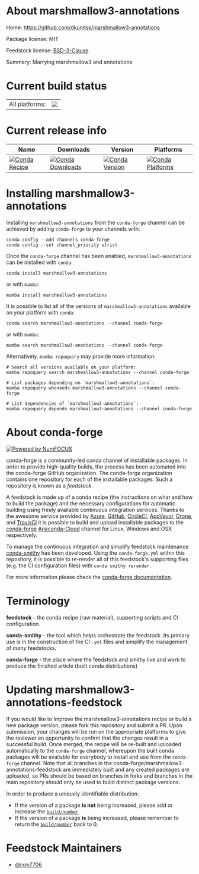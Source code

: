 About marshmallow3-annotations
==============================

Home: https://github.com/dkunitsk/marshmallow3-annotations

Package license: MIT

Feedstock license: [BSD-3-Clause](https://github.com/conda-forge/marshmallow3-annotations-feedstock/blob/main/LICENSE.txt)

Summary: Marrying marshmallow3 and annotations

Current build status
====================


<table><tr><td>All platforms:</td>
    <td>
      <a href="https://dev.azure.com/conda-forge/feedstock-builds/_build/latest?definitionId=18383&branchName=main">
        <img src="https://dev.azure.com/conda-forge/feedstock-builds/_apis/build/status/marshmallow3-annotations-feedstock?branchName=main">
      </a>
    </td>
  </tr>
</table>

Current release info
====================

| Name | Downloads | Version | Platforms |
| --- | --- | --- | --- |
| [![Conda Recipe](https://img.shields.io/badge/recipe-marshmallow3--annotations-green.svg)](https://anaconda.org/conda-forge/marshmallow3-annotations) | [![Conda Downloads](https://img.shields.io/conda/dn/conda-forge/marshmallow3-annotations.svg)](https://anaconda.org/conda-forge/marshmallow3-annotations) | [![Conda Version](https://img.shields.io/conda/vn/conda-forge/marshmallow3-annotations.svg)](https://anaconda.org/conda-forge/marshmallow3-annotations) | [![Conda Platforms](https://img.shields.io/conda/pn/conda-forge/marshmallow3-annotations.svg)](https://anaconda.org/conda-forge/marshmallow3-annotations) |

Installing marshmallow3-annotations
===================================

Installing `marshmallow3-annotations` from the `conda-forge` channel can be achieved by adding `conda-forge` to your channels with:

```
conda config --add channels conda-forge
conda config --set channel_priority strict
```

Once the `conda-forge` channel has been enabled, `marshmallow3-annotations` can be installed with `conda`:

```
conda install marshmallow3-annotations
```

or with `mamba`:

```
mamba install marshmallow3-annotations
```

It is possible to list all of the versions of `marshmallow3-annotations` available on your platform with `conda`:

```
conda search marshmallow3-annotations --channel conda-forge
```

or with `mamba`:

```
mamba search marshmallow3-annotations --channel conda-forge
```

Alternatively, `mamba repoquery` may provide more information:

```
# Search all versions available on your platform:
mamba repoquery search marshmallow3-annotations --channel conda-forge

# List packages depending on `marshmallow3-annotations`:
mamba repoquery whoneeds marshmallow3-annotations --channel conda-forge

# List dependencies of `marshmallow3-annotations`:
mamba repoquery depends marshmallow3-annotations --channel conda-forge
```


About conda-forge
=================

[![Powered by
NumFOCUS](https://img.shields.io/badge/powered%20by-NumFOCUS-orange.svg?style=flat&colorA=E1523D&colorB=007D8A)](https://numfocus.org)

conda-forge is a community-led conda channel of installable packages.
In order to provide high-quality builds, the process has been automated into the
conda-forge GitHub organization. The conda-forge organization contains one repository
for each of the installable packages. Such a repository is known as a *feedstock*.

A feedstock is made up of a conda recipe (the instructions on what and how to build
the package) and the necessary configurations for automatic building using freely
available continuous integration services. Thanks to the awesome service provided by
[Azure](https://azure.microsoft.com/en-us/services/devops/), [GitHub](https://github.com/),
[CircleCI](https://circleci.com/), [AppVeyor](https://www.appveyor.com/),
[Drone](https://cloud.drone.io/welcome), and [TravisCI](https://travis-ci.com/)
it is possible to build and upload installable packages to the
[conda-forge](https://anaconda.org/conda-forge) [Anaconda-Cloud](https://anaconda.org/)
channel for Linux, Windows and OSX respectively.

To manage the continuous integration and simplify feedstock maintenance
[conda-smithy](https://github.com/conda-forge/conda-smithy) has been developed.
Using the ``conda-forge.yml`` within this repository, it is possible to re-render all of
this feedstock's supporting files (e.g. the CI configuration files) with ``conda smithy rerender``.

For more information please check the [conda-forge documentation](https://conda-forge.org/docs/).

Terminology
===========

**feedstock** - the conda recipe (raw material), supporting scripts and CI configuration.

**conda-smithy** - the tool which helps orchestrate the feedstock.
                   Its primary use is in the construction of the CI ``.yml`` files
                   and simplify the management of *many* feedstocks.

**conda-forge** - the place where the feedstock and smithy live and work to
                  produce the finished article (built conda distributions)


Updating marshmallow3-annotations-feedstock
===========================================

If you would like to improve the marshmallow3-annotations recipe or build a new
package version, please fork this repository and submit a PR. Upon submission,
your changes will be run on the appropriate platforms to give the reviewer an
opportunity to confirm that the changes result in a successful build. Once
merged, the recipe will be re-built and uploaded automatically to the
`conda-forge` channel, whereupon the built conda packages will be available for
everybody to install and use from the `conda-forge` channel.
Note that all branches in the conda-forge/marshmallow3-annotations-feedstock are
immediately built and any created packages are uploaded, so PRs should be based
on branches in forks and branches in the main repository should only be used to
build distinct package versions.

In order to produce a uniquely identifiable distribution:
 * If the version of a package **is not** being increased, please add or increase
   the [``build/number``](https://docs.conda.io/projects/conda-build/en/latest/resources/define-metadata.html#build-number-and-string).
 * If the version of a package **is** being increased, please remember to return
   the [``build/number``](https://docs.conda.io/projects/conda-build/en/latest/resources/define-metadata.html#build-number-and-string)
   back to 0.

Feedstock Maintainers
=====================

* [@rxm7706](https://github.com/rxm7706/)

